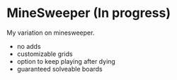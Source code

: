 # MineSweeper (In progress)
My variation on minesweeper.
- no adds
- customizable grids
- option to keep playing after dying
- guaranteed solveable boards
